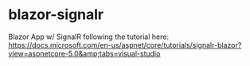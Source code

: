 # blazor-signalr
Blazor App w/ SignalR following the tutorial here: https://docs.microsoft.com/en-us/aspnet/core/tutorials/signalr-blazor?view=aspnetcore-5.0&amp;tabs=visual-studio
